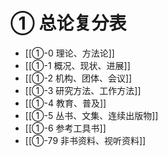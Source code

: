 # ① 总论复分表

- [[①-0 理论、方法论]]
- [[①-1 概况、现状、进展]]
- [[①-2 机构、团体、会议]]
- [[①-3 研究方法、工作方法]]
- [[①-4 教育、普及]]
- [[①-5 丛书、文集、连续出版物]]
- [[①-6 参考工具书]]
- [[①-79 非书资料、视听资料]]
